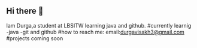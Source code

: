 ## Hi there 👋
Iam Durga,a student at LBSITW learning java and github.
#currently learnig 
-java
-git and github
#how to reach me:
email:durgavisakh3@gmail.com
#projects coming soon

<!--
**durgavisakh/durgavisakh** is a ✨ _special_ ✨ repository because its `README.md` (this file) appears on your GitHub profile.

Here are some ideas to get you started:

- 🔭 I’m currently working on ...
- 🌱 I’m currently learning ...
- 👯 I’m looking to collaborate on ...
- 🤔 I’m looking for help with ...
- 💬 Ask me about ...
- 📫 How to reach me: ...
- 😄 Pronouns: ...
- ⚡ Fun fact: ...
-->
